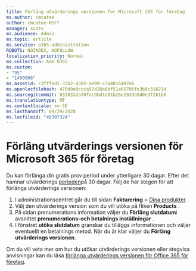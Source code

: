 ```yaml
---
title: Förläng utvärderings versionen för Microsoft 365 för företag
ms.author: cmcatee
author: cmcatee-MSFT
manager: scotv
ms.audience: Admin
ms.topic: article
ms.service: o365-administration
ROBOTS: NOINDEX, NOFOLLOW
localization_priority: Normal
ms.collection: Adm_O365
ms.custom:
- "95"
- "1400006"
ms.assetid: c3fffed1-33b2-4382-ae99-c3a4816497e6
ms.openlocfilehash: 470d9e0ccca52d28a6bf51e65706fe3b0c316214
ms.sourcegitcommit: 0338332a70fec9bd1e81b26e1933a5d0e3f261b6
ms.translationtype: MT
ms.contentlocale: sv-SE
ms.lasthandoff: 09/29/2020
ms.locfileid: "48307324"
---
```

# <a name="extend-your-trial-for-microsoft-365-for-business"></a>Förläng utvärderings versionen för Microsoft 365 för företag

Du kan förlänga din gratis prov period under ytterligare 30 dagar. Efter det hamnar utvärderings [perioden](https://docs.microsoft.com/alchemyinsights/grace-period-for-microsoft-365-free-trial)på 30 dagar. Följ de här stegen för att förlänga utvärderings versionen:
  
1. I administrationscentret går du till sidan **Fakturering** \> [Dina produkter](https://go.microsoft.com/fwlink/p/?linkid=842054).
2. Välj den utvärderings version som du vill utöka på fliken **Products** .
3. På sidan prenumerations information väljer du **Förläng slutdatum**i avsnittet **prenumerations-och betalnings inställningar** .
4. I fönstret **utöka slutdatum** granskar du tilläggs informationen och väljer eventuellt en betalnings metod. När du är klar väljer du **Förläng utvärderings versionen**.

Om du vill veta mer om hur du utökar utvärderings versionen eller stegvisa anvisningar kan du läsa [förlänga utvärderings versionen för Office 365 för företag](https://docs.microsoft.com/microsoft-365/commerce/extend-your-trial).